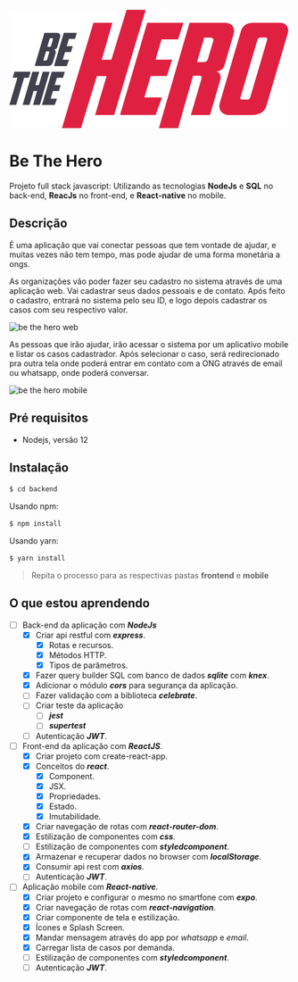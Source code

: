![Be The Hero](frontend/src/assets/logo.svg)
# Be The Hero
Projeto full stack javascript: Utilizando as tecnologias **NodeJs** e **SQL** no back-end, **ReacJs** no front-end, e **React-native** no mobile.

## Descrição
É uma aplicação que vai conectar pessoas que tem vontade de ajudar, e muitas vezes não tem tempo, mas pode ajudar de uma forma monetária a ongs. 

As organizações vão poder fazer seu cadastro no sistema através de uma aplicação web. Vai cadastrar seus dados pessoais e de contato. Após feito o cadastro, entrará no sistema pelo seu ID, e logo depois cadastrar os casos com seu respectivo valor.

![be the hero web](https://user-images.githubusercontent.com/24706908/77971926-66ae2000-72c6-11ea-9aec-408bec86e140.gif)

As pessoas que irão ajudar, irão acessar o sistema por um aplicativo mobile e listar os casos cadastrador. Após selecionar o caso, será redirecionado pra outra tela onde poderá entrar em contato com a ONG através de email ou whatsapp, onde poderá conversar.

![be the hero mobile](https://user-images.githubusercontent.com/24706908/77971916-62820280-72c6-11ea-958b-e70251b37f07.gif)

## Pré requisitos
* Nodejs, versão 12

## Instalação

```bash
$ cd backend
```

Usando npm:

```bash
$ npm install
```

Usando yarn:

```bash
$ yarn install
```

> Repita o processo para as respectivas pastas **frontend** e **mobile**

## O que estou aprendendo

- [ ] Back-end da aplicação com ***NodeJs***
  - [x] Criar api restful com ***express***.
    - [x] Rotas e recursos. 
    - [x] Métodos HTTP.
    - [x] Tipos de parâmetros.
  - [x] Fazer query builder SQL com banco de dados ***sqlite*** com ***knex***.
  - [x] Adicionar o módulo ***cors*** para segurança da aplicação.
  - [ ] Fazer validação com a biblioteca ***celebrate***.
  - [ ] Criar teste da aplicação
    - [ ] ***jest***
    - [ ] ***supertest***
  - [ ] Autenticação ***JWT***.
- [ ] Front-end da aplicação com ***ReactJS***.
  - [x] Criar projeto com create-react-app.
  - [x] Conceitos do ***react***.
    - [x] Component.
    - [x] JSX.
    - [x] Propriedades.
    - [x] Estado.
    - [x] Imutabilidade.
  - [x] Criar navegação de rotas com ***react-router-dom***.
  - [x] Estilização de componentes com ***css***.
  - [ ] Estilização de componentes com ***styledcomponent***.
  - [x] Armazenar e recuperar dados no browser com ***localStorage***.
  - [x] Consumir api rest com ***axios***.
  - [ ] Autenticação ***JWT***.
- [ ] Aplicação mobile com ***React-native***.
  - [x] Criar projeto e configurar o mesmo no smartfone com ***expo***.
  - [x] Criar navegação de rotas com ***react-navigation***.
  - [x] Criar componente de tela e estilização.
  - [x] Ícones e Splash Screen.
  - [x] Mandar mensagem através do app por _whatsapp_ e _email_.
  - [x] Carregar lista de casos por demanda.
  - [ ] Estilização de componentes com ***styledcomponent***.
  - [ ] Autenticação ***JWT***.
